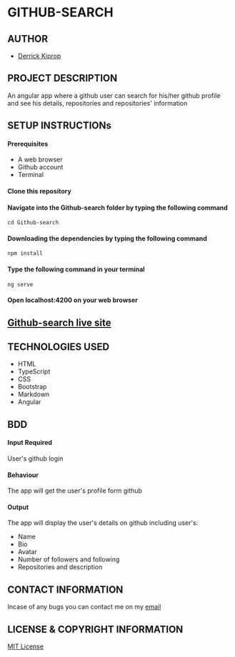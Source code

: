 # GITHUB-SEARCH

## AUTHOR
- [Derrick Kiprop](https://github.com/derrokip34)

## PROJECT DESCRIPTION
An angular app where a github user can search for his/her github profile and see his details, repositories and repositories' information

## SETUP INSTRUCTIONs
#### Prerequisites
- A web browser
- Github account
- Terminal

#### Clone this repository

#### Navigate into the Github-search folder by typing the following command
`cd Github-search`

#### Downloading the dependencies by typing the following command
`npm install`

#### Type the following command in your terminal
`ng serve`

#### Open localhost:4200 on your web browser

## [Github-search live site](https://derrokip34.github.io/Github-search/)

## TECHNOLOGIES USED
- HTML
- TypeScript
- CSS
- Bootstrap
- Markdown
- Angular

## BDD
#### Input Required
User's github login

#### Behaviour
The app will get the user's profile form github

#### Output
The app will display the user's details on github including user's:
- Name
- Bio
- Avatar
- Number of followers and following
- Repositories and description

## CONTACT INFORMATION
Incase of any bugs you can contact me on my [email](derrickip34@gmail.com)

## LICENSE & COPYRIGHT INFORMATION
[MIT License](https://github.com/derrokip34/Github-search/blob/master/license.md)